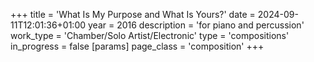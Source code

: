 +++
title = 'What Is My Purpose and What Is Yours?'
date = 2024-09-11T12:01:36+01:00
year = 2016
description = 'for piano and percussion'
work_type = 'Chamber/Solo Artist/Electronic'
type = 'compositions'
in_progress = false
[params]
    page_class = 'composition'
+++
